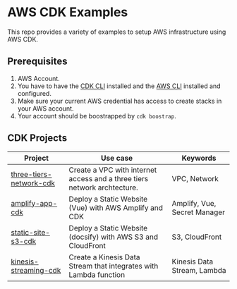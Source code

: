 # AWS CDK Examples

This repo provides a variety of examples to setup AWS infrastructure using AWS CDK.

## Prerequisites

1. AWS Account.
2. You have to have the [CDK CLI](https://docs.aws.amazon.com/cdk/v2/guide/cli.html) installed and the [AWS CLI](https://docs.aws.amazon.com/cli/latest/userguide/getting-started-install.html) installed and configured.
3. Make sure your current AWS credential has access to create stacks in your AWS account.
4. Your account should be boostrapped by `cdk boostrap`.

## CDK Projects

| Project                                               | Use case                                                                 | Keywords                     |
| ----------------------------------------------------- | ------------------------------------------------------------------------ | ---------------------------- |
| [three-tiers-network-cdk](./three-tiers-network-cdk/) | Create a VPC with internet access and a three tiers network archtecture. | VPC, Network                 |
| [amplify-app-cdk](./amplify-app-cdk/)                 | Deploy a Static Website (Vue) with AWS Amplify and CDK                   | Amplify, Vue, Secret Manager |
| [static-site-s3-cdk](./static-site-s3-cdk/)           | Deploy a Static Website (docsify) with AWS S3 and CloudFront             | S3, CloudFront               |
| [kinesis-streaming-cdk](./kinesis-streaming-cdk/)     | Create a Kinesis Data Stream that integrates with Lambda function        | Kinesis Data Stream, Lambda  |
